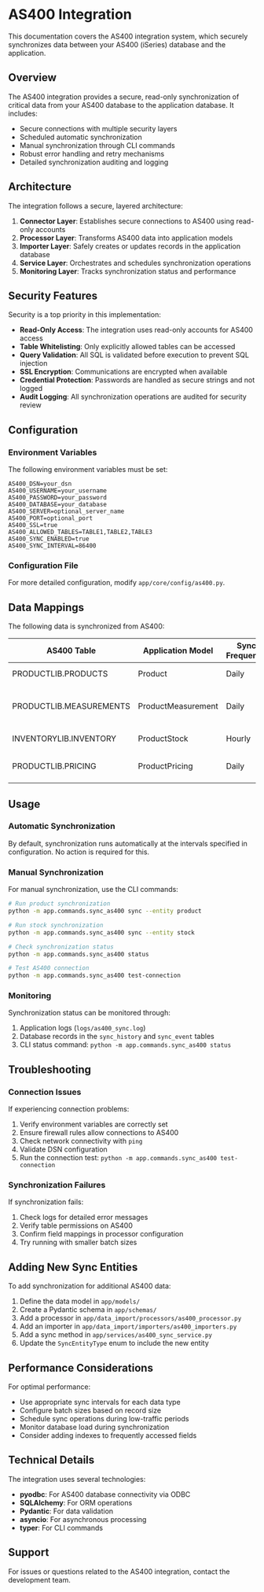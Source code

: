 # AS400 Integration

This documentation covers the AS400 integration system, which securely synchronizes data between your AS400 (iSeries) database and the application.

## Overview

The AS400 integration provides a secure, read-only synchronization of critical data from your AS400 database to the application database. It includes:

- Secure connections with multiple security layers
- Scheduled automatic synchronization
- Manual synchronization through CLI commands
- Robust error handling and retry mechanisms
- Detailed synchronization auditing and logging

## Architecture

The integration follows a secure, layered architecture:

1. **Connector Layer**: Establishes secure connections to AS400 using read-only accounts
2. **Processor Layer**: Transforms AS400 data into application models
3. **Importer Layer**: Safely creates or updates records in the application database
4. **Service Layer**: Orchestrates and schedules synchronization operations
5. **Monitoring Layer**: Tracks synchronization status and performance

## Security Features

Security is a top priority in this implementation:

- **Read-Only Access**: The integration uses read-only accounts for AS400 access
- **Table Whitelisting**: Only explicitly allowed tables can be accessed
- **Query Validation**: All SQL is validated before execution to prevent SQL injection
- **SSL Encryption**: Communications are encrypted when available
- **Credential Protection**: Passwords are handled as secure strings and not logged
- **Audit Logging**: All synchronization operations are audited for security review

## Configuration

### Environment Variables

The following environment variables must be set:

```
AS400_DSN=your_dsn
AS400_USERNAME=your_username
AS400_PASSWORD=your_password
AS400_DATABASE=your_database
AS400_SERVER=optional_server_name
AS400_PORT=optional_port
AS400_SSL=true
AS400_ALLOWED_TABLES=TABLE1,TABLE2,TABLE3
AS400_SYNC_ENABLED=true
AS400_SYNC_INTERVAL=86400
```

### Configuration File

For more detailed configuration, modify `app/core/config/as400.py`.

## Data Mappings

The following data is synchronized from AS400:

| AS400 Table | Application Model | Sync Frequency | Description |
|-------------|-------------------|----------------|-------------|
| PRODUCTLIB.PRODUCTS | Product | Daily | Product master data |
| PRODUCTLIB.MEASUREMENTS | ProductMeasurement | Daily | Product dimensions and weights |
| INVENTORYLIB.INVENTORY | ProductStock | Hourly | Inventory levels |
| PRODUCTLIB.PRICING | ProductPricing | Daily | Product pricing information |

## Usage

### Automatic Synchronization

By default, synchronization runs automatically at the intervals specified in configuration.
No action is required for this.

### Manual Synchronization

For manual synchronization, use the CLI commands:

```bash
# Run product synchronization
python -m app.commands.sync_as400 sync --entity product

# Run stock synchronization
python -m app.commands.sync_as400 sync --entity stock

# Check synchronization status
python -m app.commands.sync_as400 status

# Test AS400 connection
python -m app.commands.sync_as400 test-connection
```

### Monitoring

Synchronization status can be monitored through:

1. Application logs (`logs/as400_sync.log`)
2. Database records in the `sync_history` and `sync_event` tables
3. CLI status command: `python -m app.commands.sync_as400 status`

## Troubleshooting

### Connection Issues

If experiencing connection problems:

1. Verify environment variables are correctly set
2. Ensure firewall rules allow connections to AS400
3. Check network connectivity with `ping`
4. Validate DSN configuration
5. Run the connection test: `python -m app.commands.sync_as400 test-connection`

### Synchronization Failures

If synchronization fails:

1. Check logs for detailed error messages
2. Verify table permissions on AS400
3. Confirm field mappings in processor configuration
4. Try running with smaller batch sizes

## Adding New Sync Entities

To add synchronization for additional AS400 data:

1. Define the data model in `app/models/`
2. Create a Pydantic schema in `app/schemas/`
3. Add a processor in `app/data_import/processors/as400_processor.py`
4. Add an importer in `app/data_import/importers/as400_importers.py`
5. Add a sync method in `app/services/as400_sync_service.py`
6. Update the `SyncEntityType` enum to include the new entity

## Performance Considerations

For optimal performance:

- Use appropriate sync intervals for each data type
- Configure batch sizes based on record size
- Schedule sync operations during low-traffic periods
- Monitor database load during synchronization
- Consider adding indexes to frequently accessed fields

## Technical Details

The integration uses several technologies:

- **pyodbc**: For AS400 database connectivity via ODBC
- **SQLAlchemy**: For ORM operations
- **Pydantic**: For data validation
- **asyncio**: For asynchronous processing
- **typer**: For CLI commands

## Support

For issues or questions related to the AS400 integration, contact the development team.
